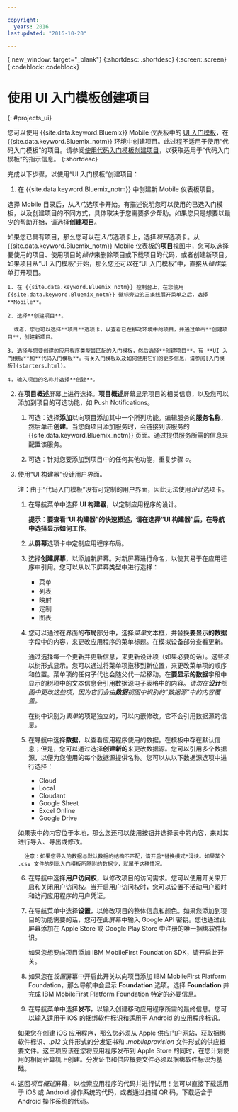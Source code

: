 ```yaml
---

copyright:
  years: 2016
lastupdated: "2016-10-20"

---
```

{:new_window: target="_blank"}
{:shortdesc: .shortdesc}
{:screen:.screen}
{:codeblock:.codeblock}

# 使用 UI 入门模板创建项目
{: #projects_ui}

您可以使用 {{site.data.keyword.Bluemix}} Mobile 仪表板中的 [UI 入门模板](starters.html#UI_Starter)，在 {{site.data.keyword.Bluemix_notm}} 环境中创建项目。此过程不适用于使用“代码入门模板”的项目。请参阅[使用代码入门模板创建项目](projects_code.html)，以获取适用于“代码入门模板”的指示信息。
{:shortdesc}

完成以下步骤，以使用“UI 入门模板”创建项目：

1. 在 {{site.data.keyword.Bluemix_notm}} 中创建新 Mobile 仪表板项目。

 选择 Mobile 目录后，从*入门*选项卡开始。有描述说明您可以使用的已选入门模板，以及创建项目的不同方式，具体取决于您需要多少帮助。如果您只是想要以最少的帮助开始，请选择**创建项目**。

 如果您已具有项目，那么您可以在*入门*选项卡上，选择*项目*选项卡。从 {{site.data.keyword.Bluemix_notm}} Mobile 仪表板的**项目**视图中，您可以选择要使用的项目、使用项目的*操作*来删除项目或下载项目的代码，或者创建新项目。如果项目从“UI 入门模板”开始，那么您还可以在“UI 入门模板”中，直接从*操作*菜单打开项目。 

	1. 在 {{site.data.keyword.Bluemix_notm}} 控制台上，在您使用 {{site.data.keyword.Bluemix_notm}} 徽标旁边的三条线展开菜单之后，选择 **Mobile**。 
	
	2. 选择**创建项目**。 

	  或者，您也可以选择**项目**选项卡，以查看已在移动环境中的项目，并通过单击**创建项目**，创建新项目。 

	3. 选择与您要创建的应用程序类型最匹配的入门模板，然后选择**创建项目**。有 **UI 入门模板**和**代码入门模板**。有关入门模板以及如何使用它们的更多信息，请参阅[入门模板](starters.html)。 
	
	4. 输入项目的名称并选择**创建**。
	
2. 在**项目概述**屏幕上进行选择。**项目概述**屏幕显示项目的相关信息，以及您可以添加到项目的可选功能，如 Push Notifications。  

	1. 可选：选择**添加**以向项目添加其中一个所列功能。编辑服务的**服务名称**，然后单击**创建**。当您向项目添加服务时，会链接到该服务的 {{site.data.keyword.Bluemix_notm}} 页面。通过提供服务所需的信息来配置该服务。
	
	2. 可选：针对您要添加到项目中的任何其他功能，重复步骤 *a*。 

3. 使用“UI 构建器”设计用户界面。

   注：由于“代码入门模板”没有可定制的用户界面，因此无法使用*设计*选项卡。

    1. 在导航菜单中选择 **UI 构建器**，以定制应用程序的设计。 
	
		**提示：**要查看“UI 构建器”的快速概述，请在选择“UI 构建器”后，在导航中选择**显示如何工作**。 
	
	2. 从**屏幕**选项卡中定制应用程序布局。
	
	3. 选择**创建屏幕**，以添加新屏幕。对新屏幕进行命名，以使其易于在应用程序中引用。您可以从以下屏幕类型中进行选择： 
	    * 菜单
		* 列表
		* 映射
		* 定制 
		* 图表
		
	4. 您可以通过在界面的**布局**部分中，选择*菜单*文本框，并替换**要显示的数据**字段中的内容，来更改应用程序的菜单标题。在模拟设备部分查看更新。
	
		通过选择每一个更新并更新信息，来更新设计项（如果必要的话）。这些项以树形式显示。您可以通过将菜单项拖移到新位置，来更改菜单项的顺序和位置。菜单项的任何子代也会随父代一起移动。在**要显示的数据**字段中显示的树项中的文本信息会引用数据源电子表格中的内容。*请勿在**设计**视图中更改这些项，因为它们会由**数据**视图中识别的“数据源”中的内容覆盖。* 
		
		在树中识别为*表单*的项是独立的，可以内嵌修改。它不会引用数据源的信息。
	
	5. 在导航中选择**数据**，以查看应用程序使用的数据。在模板中存在默认信息；但是，您可以通过选择**创建新的**来更改数据源。您可以引用多个数据源，以便为您使用的每个数据源提供名称。您可以从以下数据源选项中进行选择：
		* Cloud
		* Local
		* Cloudant
		* Google Sheet
		* Excel Online
		* Google Drive
	
	如果表中的内容位于本地，那么您还可以使用按钮并选择表中的内容，来对其进行导入、导出或修改。
	     
		 注意：如果您导入的数据与默认数据的结构不匹配，请开启*替换模式*滑块。如果某个 .csv 文件的列比入门模板所随附的数据少，就属于这种情况。
		 
	6. 在导航中选择**用户访问权**，以修改项目的访问需求。您可以使用开关来开启和关闭用户访问权。当开启用户访问权时，您可以设置不活动用户超时和访问应用程序的用户凭证。
	
	7. 在导航菜单中选择**设置**，以修改项目的整体信息和颜色。如果您添加到项目的功能需要的话，您可在此屏幕中输入 Google API 密钥。您也通过此屏幕添加在 Apple Store 或 Google Play Store 中注册的唯一捆绑软件标识。
	
		如果您想要向项目添加 IBM MobileFirst Foundation SDK，请开启此开关。
		
	8. 如果您在*设置*屏幕中开启此开关以向项目添加 IBM MobileFirst Platform Foundation，那么导航中会显示 **Foundation** 选项。选择 **Foundation** 并完成 IBM MobileFirst Platform Foundation 特定的必要信息。
	
	9. 在导航菜单中选择**发布**，以输入创建移动应用程序所需的最终信息。您可以输入适用于 iOS 的捆绑软件标识和适用于 Android 的应用程序标识。
	
	如果您在创建 iOS 应用程序，那么您必须从 Apple 供应门户网站，获取捆绑软件标识、*.p12* 文件形式的分发证书和 *.mobileprovision* 文件形式的供应概要文件。这三项应该在您将应用程序发布到 Apple Store 的同时，在您计划使用的相同计算机上创建。分发证书和供应概要文件必须以捆绑软件标识为基础。 	

4.  返回*项目概述*屏幕，以检索应用程序的代码并进行试用！您可以直接下载适用于 iOS 或 Android 操作系统的代码，或者通过扫描 QR 码，下载适合于 Android 操作系统的代码。 


